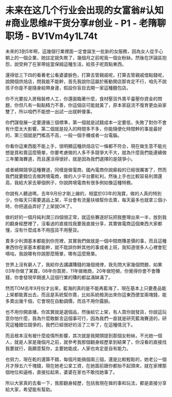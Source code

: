 # 未来在这几个行业会出现的女富翁#认知#商业思维#干货分享#创业 - P1 - 老隋聊职场 - BV1Vm4y1L74t

未來的3到5年啊，這幾個行業裡面一定會誕生一批新的女服務，因為女人從手心朝上的一個企業，她註定就失敗了，幾個月之前呢我一個女粉絲，然後在評論區抱怨，說受夠了在家帶娃當保姆這種生活，給孩子呢買點東西。

還得低三下四的看著老公看婆婆臉色，打算去管親戚呢，打算去管親戚借點錢呢，說開個烘焙店，問我能不能幹，首先我說你這屬於衝動開店那肯定不行，咱先不說孩子你是不是隨身給帶身邊，假設你盲目去開一家這種麵包店。

你不光要投入房租裝修人工，你還面臨著什麼，食材壓貨外賣平臺壓你資金的問題，你但凡有一點點精力不善，你這個店可能就黃了，原本家庭流不復育更血染家雙了，所以咱們不能想一出試一出就幹傻事。

你們謀發展一定要遵循三個標準，第一個就是試錯成本一定要低，失敗了對你不會有什麼太大影響，第二個就是投入的時間多不多，你能隨便化時間幹的事是最好的，第三個就是門檻高不高，一般一個手機或者一台電腦。

你看你這東西能不能上手，很明顯這種烘焙店它一條都不符合，現在做生意不能光想是買和賣這麼簡單，你要考慮做的人多不多競爭大不大，就為什麼我們能連續做三年蘭海賽道，而且還活得很好，就是因為我們選擇的是競爭小。

或者繞開競爭這種賽道，同樣是做電商，國內電商你說廝殺的已經很厲害了，然而我們就要錯位去做跨境電商，做的人少平台要紅利，然後上手也比較容易利潤還高，我給大家去舉個例子，你說跨境電商有很多例如像這種特務。

你說有人聽過嗎，去年9月份才剛上線的，相當於03年的淘寶，做的人真的特別少，你每天只需要選品上架，平台會有流量扶植幫你去賣，每天最多也就拿三個小時，你把選品弄好了上架就OK了。

做的好的一個月純利潤三四個很正常，就這些賽道好玩把我整理出來一半，放到我的翻身經歷裡了，沒看過的直接找我要我直接分享，其實做電商這個東西大家都懂，沒有什麼成本不用囤貨不用壓貨。

賣多少利潤基本都能到你兜裡，其實我們做就是一個中間商賺差價的事，而且這種東西你在家基本都能幹，就不耽誤你幹其他的事或者上班，我知道很多人心裡會犯嘀咕，我說哪有你說那麼簡單，哪有這麼簡單。

世界上沒有窮人了，我給你去講講賺錢的幾個規律，我先問大家幾個問題，如果03年你做了某寶，08年你買房，11年做微商，20年做短頻，你覺得你會不會賺錢，你會發現早期進入這個行業的賺的都盆滿缽滿了。

然而TOM去年9月份才出來，藍海的真的是不能再藍海了，現在基本上只要產品能上架都能賣出去，而且是系統幫你賣，比如系統檢測出來你這東西便宜兩塊錢，能多賣出幾千個，它會現在自動調價，而且不用你露臉。

也不用你開直播，你其實就是選個品，然後給它上架，有人買你就發貨，你說這玩意你怕什麼，我為什麼敢斷言這個事可行，因為我們一直就是研究藍海賽道的，研究這種錯位競爭的，我們已經很好的活了三年了，在這種情況下。

而且根本沒有被什麼疫情所影響，其次就是我開頭提到那個女粉絲，不光她一個人，就是人家是幾個月之前，就參考我那個翻身經歷拿到結果了，你沒看的直接找我要就行，我願意幫你，主要她能成，人家也肯定是自有能力。

也努力，現在乾的還算不錯，每個月能搞個兩三個，還是比較輕鬆的，她老公一個月才掙五六千塊錢，現在她老公拿工資，在她面前跟你都抬不起頭來，就在家裡那個地位和逼格，直接拉起來，婆婆在家也不敢找她事了。

所以大家真的去看一下，我那翻身經歷，包括我現在做的事和玩法，都是直接分享給大家，希望能有幫助。